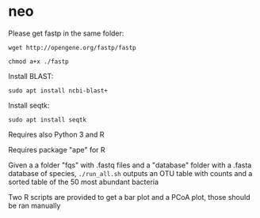 # neo

Please get fastp in the same folder:

`wget http://opengene.org/fastp/fastp`

`chmod a+x ./fastp`

Install BLAST:

`sudo apt install ncbi-blast+`

Install seqtk:

`sudo apt install seqtk`

Requires also Python 3 and R

Requires package "ape" for R


Given a a folder "fqs" with .fastq files and a "database" folder with a .fasta database of species, `./run_all.sh` outputs an OTU table with counts and a sorted table of the 50 most abundant bacteria

Two R scripts are provided to get a bar plot and a PCoA plot, those should be ran manually
